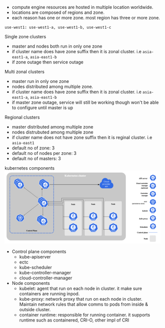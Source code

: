* compute engine resources are hosted in multiple location worldwide.
* locations are composed of regions and zone.
* each reason has one or more zone. most region has three or more zone.
``` 
use-west1: use-west1-a, use-west1-b, use-west1-c
```

Single zone clusters
* master and nodes both run in only one zone
* if cluster name does have zone suffix then it is zonal cluster. i.e `asia-east1-a`, `asia-east1-b`
* if zone outage then service outage

Multi zonal clusters
* master run  in only one zone
* nodes distributed among multiple zone.
* if cluster name does have zone suffix then it is zonal cluster. i.e `asia-east1-a`, `asia-east1-b`
* if master zone outage, service will still be working though won't be able to configure until master is up

Regional clusters
* master distributed among multiple zone
* nodes distrubuted among multiple zone
* if cluster name does not have zone suffix then it is reginal cluster. i.e `asia-east1`
* default no of zone: 3
* default no of nodes per zone: 3
* default no of masters: 3

kubernetes components
![k8-components](./k8.png)

* Control plane components
    * kube-apiserver
    * ectc
    * kube-scheduler
    * kube-controller-manager
    * cloud-controller-manager
* Node components
    * kubelet: agent that run on each node in cluster. it make sure containers are running inpod.
    * kube-proxy: network proxy that run on each node in cluster. Maintain network rules that allow comms to pods from inside & outside cluster.
    * container runtime: responsible for running container. it supports runtime such as containered, CRI-O, other impl of CRI
